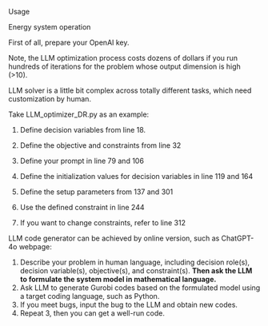 Usage



Energy system operation



First of all, prepare your OpenAI key.

Note, the LLM optimization process costs dozens of dollars if you run hundreds of iterations for the problem whose output dimension is high (>10).

LLM solver is a little bit complex across totally different tasks, which need customization by human.

Take LLM_optimizer_DR.py as an example:

1. Define decision variables from line 18.

2. Define the objective and constraints from line 32

3. Define your prompt in line 79 and 106

4. Define the initialization values for decision variables in line 119 and 164

5. Define the setup parameters from 137 and 301

6. Use the defined constraint in line 244

7. If you want to change constraints, refer to line 312

   



LLM code generator can be achieved by online version, such as ChatGPT-4o webpage:

1. Describe your problem in human language, including decision role(s), decision variable(s), objective(s), and constraint(s). **Then ask the LLM to formulate the system model in mathematical language.**
2. Ask LLM to generate Gurobi codes based on the formulated model using a target coding language, such as Python.
3. If you meet bugs, input the bug to the LLM and obtain new codes.
4. Repeat 3, then you can get a well-run code.